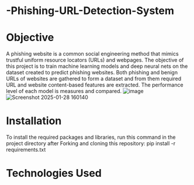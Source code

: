 # -Phishing-URL-Detection-System
# Objective
A phishing website is a common social engineering method that mimics trustful uniform resource locators (URLs) and webpages. The objective of this project is to train machine learning models and deep neural nets on the dataset created to predict phishing websites. Both phishing and benign URLs of websites are gathered to form a dataset and from them required URL and website content-based features are extracted. The performance level of each model is measures and compared.
![image](https://github.com/user-attachments/assets/77bdcf73-0005-4e87-9d95-a9622a1cff1c)
![Screenshot 2025-01-28 160140](https://github.com/user-attachments/assets/5eaccaa9-96da-4274-bd6f-801d2c52b6f1)

# Installation
To install the required packages and libraries, run this command in the project directory after Forking and cloning this repository:
pip install -r requirements.txt
# Technologies Used

